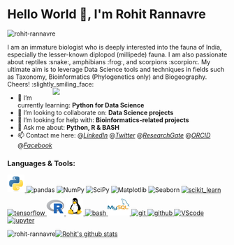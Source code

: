 <h1 align="left">Hello World 👋, I'm Rohit Rannavre</h1>
<p align="left"> <img src="https://komarev.com/ghpvc/?username=rohit-rannavre&label=Profile%20Views&color=0e75b6&style=flat" alt="rohit-rannavre" /> </p>
I am an immature biologist who is deeply interested into the fauna of India, especially the lesser-known diplopod (millipede) fauna. I am also passionate about reptiles :snake:, amphibians :frog:, and scorpions :scorpion:. My ultimate aim is to leverage Data Science tools and techniques in fields such as Taxonomy, Bioinformatics (Phylogenetics only) and Biogeography. Cheers! :slightly_smiling_face:

<img align="right" src="https://i.pinimg.com/originals/28/02/00/28020003d4a493c78d8202ba6c35f179.gif" width="400">

- 🌱 I’m currently learning: **Python for Data Science**
- 👯 I’m looking to collaborate on: **Data Science projects**
- 🤝 I’m looking for help with: **Bioinformatics-related projects**
- 💬 Ask me about: **Python, R & BASH**
- 📫 Contact me here: @[*LinkedIn*](https://www.linkedin.com/in/Rohit-Rannavre) @[*Twitter*](www.twitter.com/Rohit_Rannavre) @[*ResearchGate*](https://www.researchgate.net/profile/Rohit_Rannavre2) @[*ORCID*](https://orcid.org/0000-0001-8722-3052)  @[*Facebook*](https://www.facebook.com/profile.php?id=100051675616742%29)

<h3 align="left">Languages & Tools:</h3>
<p align="left"> <a href="https://www.python.org" target="_blank"> <img src="https://raw.githubusercontent.com/devicons/devicon/master/icons/python/python-original.svg" alt="python" width="40" height="40"/> </a> <img src="https://amiradata.com/wp-content/uploads/2020/02/pandas-python.png" alt="pandas" width="40" height="40"/>
<img src="https://user-images.githubusercontent.com/98330/63813335-20cd4b80-c8e2-11e9-9c04-e4dbf7285aa1.png" alt="NumPy" width="40" height="40"/> </a> <img src="https://miro.medium.com/max/400/1*ejeltApvDzDBB9izIwnyiQ.png" alt="SciPy" width="40" height="40"/> </a> <img src="https://files.gitter.im/matplotlib/matplotlib/ce1y/thumb/matplotlib-sticker.png" alt="Matplotlib" width="40" height="40"/> </a> <img src="https://i1.wp.com/cmdlinetips.com/wp-content/uploads/2020/09/Seaborn_logo.png?resize=234%2C246&ssl=1" alt="Seaborn" width="40" height="40"/> </a>  
<a href="https://scikit-learn.org/" target="_blank"> <img src="https://upload.wikimedia.org/wikipedia/commons/0/05/Scikit_learn_logo_small.svg" alt="scikit_learn" width="50" height="50"/> </a> <a href="https://www.tensorflow.org" target="_blank"> <img src="https://www.vectorlogo.zone/logos/tensorflow/tensorflow-icon.svg" alt="tensorflow" width="40" height="40"/> <img src="https://raw.githubusercontent.com/github/explore/80688e429a7d4ef2fca1e82350fe8e3517d3494d/topics/r/r.png" alt="R" width="40" height="40"/>
<a href="https://www.linux.org/" target="_blank"> <img src="https://raw.githubusercontent.com/devicons/devicon/master/icons/linux/linux-original.svg" alt="linux" width="40" height="40"/> </a> <a href="https://www.gnu.org/software/bash/" target="_blank"> <img src="https://www.vectorlogo.zone/logos/gnu_bash/gnu_bash-icon.svg" alt="bash" width="40" height="40"/> </a> <a href="https://www.mysql.com/" target="_blank"> <img src="https://raw.githubusercontent.com/devicons/devicon/master/icons/mysql/mysql-original-wordmark.svg" alt="mysql" width="50" height="50"/> </a> <a href="https://git-scm.com/" target="_blank"> <img src="https://www.vectorlogo.zone/logos/git-scm/git-scm-icon.svg" alt="git" width="40" height="40"/> <img src="https://image.flaticon.com/icons/png/512/25/25231.png" alt="github" width="40" height="40"/> <img src="https://seeklogo.com/images/V/visual-studio-code-logo-284BC24C39-seeklogo.com.png" alt="VScode" width="40" height="40"/> <img src="https://pbs.twimg.com/profile_images/954072623410917376/fGBUdNf__400x400.jpg" alt="jupyter" width="50" height="50"/> </a> </p>
    
<p><img align="left" src="https://github-readme-stats.vercel.app/api/top-langs?username=Rohit-Rannavre&show_icons=true&locale=en" alt="rohit-rannavre" /></p>

[![Rohit's github stats](https://github-readme-stats.vercel.app/api?username=Rohit-Rannavre&show_icons=true&hide_rank=true&theme=vue)](https://github.com/anuraghazra/github-readme-stats)
